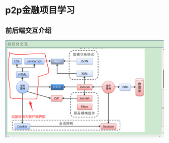 # p2p金融项目学习



## 前后端交互介绍

<img src="p2p金融项目学习/image-20210316185844075.png" alt="image-20210316185844075" style="zoom:80%;" />



